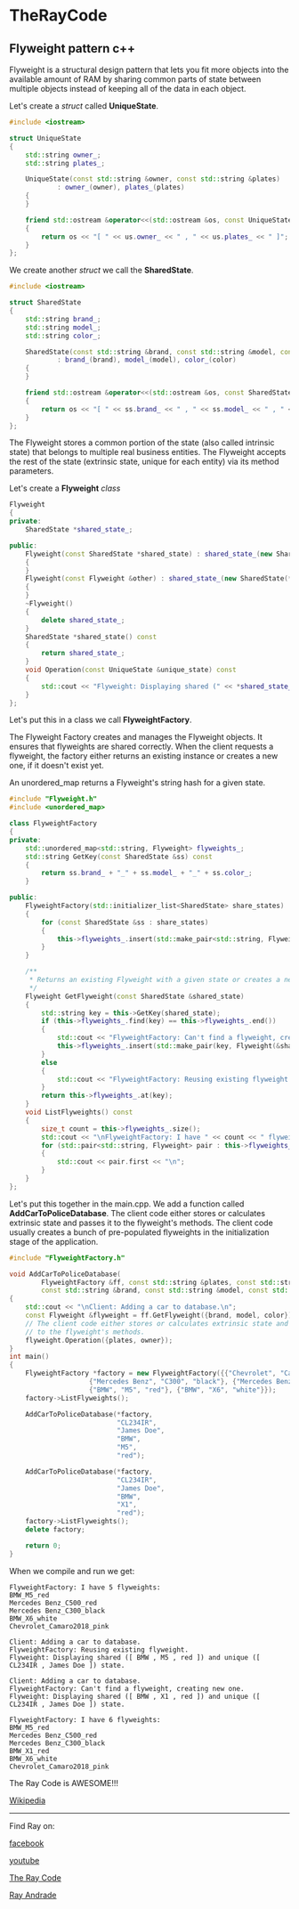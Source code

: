 # TheRayCode
## Flyweight pattern c++

Flyweight is a structural design pattern that lets you fit more objects into the available amount of RAM by sharing common parts of state between multiple objects instead of keeping all of the data in each object.

Let's create a *struct* called **UniqueState**.
```c++
#include <iostream>

struct UniqueState
{
    std::string owner_;
    std::string plates_;

    UniqueState(const std::string &owner, const std::string &plates)
            : owner_(owner), plates_(plates)
    {
    }

    friend std::ostream &operator<<(std::ostream &os, const UniqueState &us)
    {
        return os << "[ " << us.owner_ << " , " << us.plates_ << " ]";
    }
};
```

We create another *struct* we call the **SharedState**.

```c++
#include <iostream>

struct SharedState
{
    std::string brand_;
    std::string model_;
    std::string color_;

    SharedState(const std::string &brand, const std::string &model, const std::string &color)
            : brand_(brand), model_(model), color_(color)
    {
    }

    friend std::ostream &operator<<(std::ostream &os, const SharedState &ss)
    {
        return os << "[ " << ss.brand_ << " , " << ss.model_ << " , " << ss.color_ << " ]";
    }
};
```

The Flyweight stores a common portion of the state (also called intrinsic state) that belongs to multiple real business entities. 
The Flyweight accepts the rest of the state (extrinsic state, unique for each entity) via its method parameters.

Let's create a **Flyweight** *class*

```c++
Flyweight
{
private:
    SharedState *shared_state_;

public:
    Flyweight(const SharedState *shared_state) : shared_state_(new SharedState(*shared_state))
    {
    }
    Flyweight(const Flyweight &other) : shared_state_(new SharedState(*other.shared_state_))
    {
    }
    ~Flyweight()
    {
        delete shared_state_;
    }
    SharedState *shared_state() const
    {
        return shared_state_;
    }
    void Operation(const UniqueState &unique_state) const
    {
        std::cout << "Flyweight: Displaying shared (" << *shared_state_ << ") and unique (" << unique_state << ") state.\n";
    }
};
```

Let's put this in a class we call **FlyweightFactory**.

The Flyweight Factory creates and manages the Flyweight objects. 
It ensures that flyweights are shared correctly. 
When the client requests a flyweight, the factory either returns an existing instance or creates a new one, if it doesn't exist yet.


An unordered_map returns a Flyweight's string hash for a given state.
```c++
#include "Flyweight.h"
#include <unordered_map>

class FlyweightFactory
{
private:
    std::unordered_map<std::string, Flyweight> flyweights_;
    std::string GetKey(const SharedState &ss) const
    {
        return ss.brand_ + "_" + ss.model_ + "_" + ss.color_;
    }

public:
    FlyweightFactory(std::initializer_list<SharedState> share_states)
    {
        for (const SharedState &ss : share_states)
        {
            this->flyweights_.insert(std::make_pair<std::string, Flyweight>(this->GetKey(ss), Flyweight(&ss)));
        }
    }

    /**
     * Returns an existing Flyweight with a given state or creates a new one.
     */
    Flyweight GetFlyweight(const SharedState &shared_state)
    {
        std::string key = this->GetKey(shared_state);
        if (this->flyweights_.find(key) == this->flyweights_.end())
        {
            std::cout << "FlyweightFactory: Can't find a flyweight, creating new one.\n";
            this->flyweights_.insert(std::make_pair(key, Flyweight(&shared_state)));
        }
        else
        {
            std::cout << "FlyweightFactory: Reusing existing flyweight.\n";
        }
        return this->flyweights_.at(key);
    }
    void ListFlyweights() const
    {
        size_t count = this->flyweights_.size();
        std::cout << "\nFlyweightFactory: I have " << count << " flyweights:\n";
        for (std::pair<std::string, Flyweight> pair : this->flyweights_)
        {
            std::cout << pair.first << "\n";
        }
    }
};
```

Let's put this together in the main.cpp.
We add a function called **AddCarToPoliceDatabase**. 
The client code either stores or calculates extrinsic state and passes it to the flyweight's methods.
The client code usually creates a bunch of pre-populated flyweights in the initialization stage of the application.
 
```c++
#include "FlyweightFactory.h"

void AddCarToPoliceDatabase(
        FlyweightFactory &ff, const std::string &plates, const std::string &owner,
        const std::string &brand, const std::string &model, const std::string &color)
{
    std::cout << "\nClient: Adding a car to database.\n";
    const Flyweight &flyweight = ff.GetFlyweight({brand, model, color});
    // The client code either stores or calculates extrinsic state and passes it
    // to the flyweight's methods.
    flyweight.Operation({plates, owner});
}
int main()
{
    FlyweightFactory *factory = new FlyweightFactory({{"Chevrolet", "Camaro2018", "pink"}, 
    				{"Mercedes Benz", "C300", "black"}, {"Mercedes Benz", "C500", "red"}, 
    				{"BMW", "M5", "red"}, {"BMW", "X6", "white"}});
    factory->ListFlyweights();

    AddCarToPoliceDatabase(*factory,
                           "CL234IR",
                           "James Doe",
                           "BMW",
                           "M5",
                           "red");

    AddCarToPoliceDatabase(*factory,
                           "CL234IR",
                           "James Doe",
                           "BMW",
                           "X1",
                           "red");
    factory->ListFlyweights();
    delete factory;

    return 0;
}
```
When we compile and run we get:
```run
FlyweightFactory: I have 5 flyweights:
BMW_M5_red
Mercedes Benz_C500_red
Mercedes Benz_C300_black
BMW_X6_white
Chevrolet_Camaro2018_pink

Client: Adding a car to database.
FlyweightFactory: Reusing existing flyweight.
Flyweight: Displaying shared ([ BMW , M5 , red ]) and unique ([ CL234IR , James Doe ]) state.

Client: Adding a car to database.
FlyweightFactory: Can't find a flyweight, creating new one.
Flyweight: Displaying shared ([ BMW , X1 , red ]) and unique ([ CL234IR , James Doe ]) state.

FlyweightFactory: I have 6 flyweights:
BMW_M5_red
Mercedes Benz_C500_red
Mercedes Benz_C300_black
BMW_X1_red
BMW_X6_white
Chevrolet_Camaro2018_pink
```

The Ray Code is AWESOME!!!

[Wikipedia](https://en.wikipedia.org/wiki/Flyweight_pattern)

----------------------------------------------------------------------------------------------------

Find Ray on:

[facebook](https://www.facebook.com/TheRayCode/)

[youtube](https://www.youtube.com/user/AndradeRay/)

[The Ray Code](https://www.RayAndrade.com)

[Ray Andrade](https://www.RayAndrade.org)







































